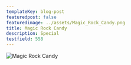 ```yaml
---
templateKey: blog-post
featuredpost: false
featuredimage: ../assets/Magic_Rock_Candy.png
title: Magic Rock Candy
description: Special
testfield: 558
---
```

![Magic Rock Candy](../assets/Magic_Rock_Candy.png)